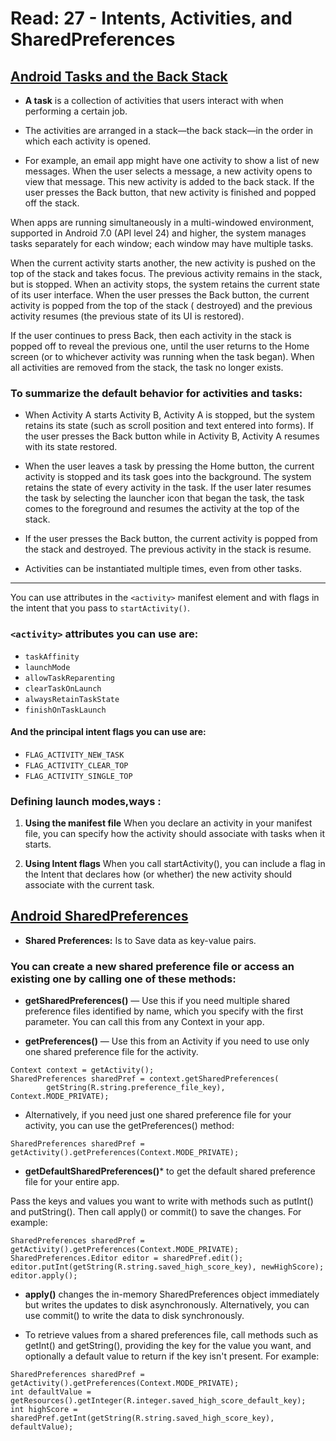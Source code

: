 # Read: 27 - Intents, Activities, and SharedPreferences

## [Android Tasks and the Back Stack](https://developer.android.com/guide/components/activities/tasks-and-back-stack)

- **A task** is a collection of activities that users interact with when performing a certain job. 

- The activities are arranged in a stack—the back stack—in the order in which each activity is opened. 

- For example,
 an email app might have one activity to show a list of new messages.
  When the user selects a message, a new activity opens to view that message.
   This new activity is added to the back stack.
    If the user presses the Back button, that new activity is finished and popped off the stack.


When apps are running simultaneously in a multi-windowed environment, supported in Android 7.0 (API level 24) and higher,
 the system manages tasks separately for each window; each window may have multiple tasks.


When the current activity starts another, the new activity is pushed on the top of the stack and takes focus.
 The previous activity remains in the stack, but is stopped. When an activity stops, the system retains the current state of its user interface.
  When the user presses the Back button, the current activity is popped from the top of the stack ( destroyed) and the previous activity resumes (the previous state of its UI is restored).
   


If the user continues to press Back, then each activity in the stack is popped off to reveal the previous one, until the user returns to the Home screen (or to whichever activity was running when the task began). When all activities are removed from the stack, the task no longer exists.


### To summarize the default behavior for activities and tasks:

- When Activity A starts Activity B, Activity A is stopped, but the system retains its state (such as scroll position and text entered into forms).
 If the user presses the Back button while in Activity B, Activity A resumes with its state restored.

- When the user leaves a task by pressing the Home button, the current activity is stopped and its task goes into the background.
 The system retains the state of every activity in the task.
  If the user later resumes the task by selecting the launcher icon that began the task, the task comes to the foreground and resumes the activity at the top of the stack.
  
- If the user presses the Back button, the current activity is popped from the stack and destroyed. The previous activity in the stack is resume.

- Activities can be instantiated multiple times, even from other tasks.

---

You can use attributes in the `<activity>` manifest element and with flags in the intent that you pass to `startActivity()`.

###  `<activity>` attributes you can use are:

- `taskAffinity`
- `launchMode`
- `allowTaskReparenting`
- `clearTaskOnLaunch`
- `alwaysRetainTaskState`
- `finishOnTaskLaunch`

#### And the principal intent flags you can use are:

- `FLAG_ACTIVITY_NEW_TASK`
- `FLAG_ACTIVITY_CLEAR_TOP`
- `FLAG_ACTIVITY_SINGLE_TOP`

### Defining launch modes,ways :

1. **Using the manifest file**
When you declare an activity in your manifest file, you can specify how the activity should associate with tasks when it starts.

2. **Using Intent flags**
When you call startActivity(), you can include a flag in the Intent that declares how (or whether) the new activity should associate with the current task.


## [Android SharedPreferences](https://developer.android.com/training/data-storage/shared-preferences)

- **Shared Preferences:** Is to Save data as key-value pairs. 


### You can create a new shared preference file or access an existing one by calling one of these methods:

- **getSharedPreferences()** — Use this if you need multiple shared preference files identified by name, which you specify with the first parameter. You can call this from any Context in your app.

- **getPreferences()** — Use this from an Activity if you need to use only one shared preference file for the activity. 

```
Context context = getActivity();
SharedPreferences sharedPref = context.getSharedPreferences(
        getString(R.string.preference_file_key), Context.MODE_PRIVATE);
```


- Alternatively, if you need just one shared preference file for your activity, you can use the getPreferences() method:

`SharedPreferences sharedPref = getActivity().getPreferences(Context.MODE_PRIVATE);`

- **getDefaultSharedPreferences()*** to get the default shared preference file for your entire app.



Pass the keys and values you want to write with methods such as putInt() and putString(). Then call apply() or commit() to save the changes. For example:

```
SharedPreferences sharedPref = getActivity().getPreferences(Context.MODE_PRIVATE);
SharedPreferences.Editor editor = sharedPref.edit();
editor.putInt(getString(R.string.saved_high_score_key), newHighScore);
editor.apply();
```

- **apply()** changes the in-memory SharedPreferences object immediately but writes the updates to disk asynchronously. Alternatively, you can use commit() to write the data to disk synchronously. 


- To retrieve values from a shared preferences file, call methods such as getInt() and getString(), providing the key for the value you want, and optionally a default value to return if the key isn't present. For example:


```
SharedPreferences sharedPref = getActivity().getPreferences(Context.MODE_PRIVATE);
int defaultValue = getResources().getInteger(R.integer.saved_high_score_default_key);
int highScore = sharedPref.getInt(getString(R.string.saved_high_score_key), defaultValue);
```